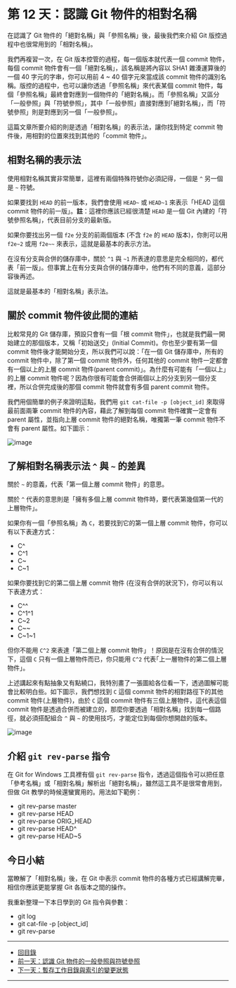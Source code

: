 第 12 天：認識 Git 物件的相對名稱
=================================================

在認識了 Git 物件的「絕對名稱」與「參照名稱」後，最後我們來介紹 Git 版控過程中也很常用到的「相對名稱」。

我們再複習一次，在 Git 版本控管的過程，每一個版本就代表一個 commit 物件，每個 commit 物件會有一個「絕對名稱」，該名稱是將內容以 SHA1 雜湊運算後的一個 40 字元的字串，你可以用前 4 ~ 40 個字元來當成該 commit 物件的識別名稱。版控的過程中，也可以讓你透過「參照名稱」來代表某個 commit 物件，每個「參照名稱」最終會對應到一個物件的「絕對名稱」。而「參照名稱」又區分「一般參照」與「符號參照」，其中「一般參照」直接對應到｢絕對名稱｣，而「符號參照」則是對應到另一個「一般參照」。

這篇文章所要介紹的則是透過「相對名稱」的表示法，讓你找到特定 commit 物件後，用相對的位置來找到其他的「commit 物件」。

相對名稱的表示法
----------------

使用相對名稱其實非常簡單，這裡有兩個特殊符號你必須記得，一個是 `^` 另一個是 `~` 符號。

如果要找到 `HEAD` 的前一版本，我們會使用 `HEAD~` 或 `HEAD~1` 來表示「HEAD 這個 commit 物件的前一版」。**註**：這裡你應該已經很清楚 `HEAD` 是一個 Git 內建的「符號參照名稱」，代表目前分支的最新版。

如果你要找出另一個 `f2e` 分支的前兩個版本 (不含 `f2e` 的 `HEAD` 版本)，你則可以用 `f2e~2` 或用 `f2e~~` 來表示，這就是最基本的表示方法。

在沒有分支與合併的儲存庫中，關於 `^1` 與 `~1` 所表達的意思是完全相同的，都代表「前一版」。但事實上在有分支與合併的儲存庫中，他們有不同的意義，這部分容後再述。

這就是最基本的「相對名稱」表示法。


關於 commit 物件彼此間的連結
---------------------------

比較常見的 Git 儲存庫，預設只會有一個「根 commit 物件」，也就是我們最一開始建立的那個版本，又稱「初始送交」(Initial Commit)。你也至少要有第一個 commit 物件後才能開始分支，所以我們可以說：「在一個 Git 儲存庫中，所有的 commit 物件中，除了第一個 commit 物件外，任何其他的 commit 物件一定都會有一個以上的上層 commit 物件(parent commit)」。為什麼有可能有「一個以上」的上層 commit 物件呢？因為你很有可能會合併兩個以上的分支到另一個分支裡，所以合併完成後的那個 commit 物件就會有多個 parent commit 物件。

我們用個簡單的例子來證明這點，我們用 `git cat-file -p [object_id]` 來取得最前面兩筆 commit 物件的內容，藉此了解到每個 commit 物件確實一定會有 parent 屬性，並指向上層 commit 物件的絕對名稱，唯獨第一筆 commit 物件不會有 parent 屬性。如下圖示：

![image](https://f.cloud.github.com/assets/88981/1304846/2b76c408-318a-11e3-9ac5-d6d012041d07.png)

了解相對名稱表示法 `^` 與 `~` 的差異
------------------------------------

關於 `~` 的意義，代表「第一個上層 commit 物件」的意思。

關於 `^` 代表的意思則是「擁有多個上層 commit 物件時，要代表第幾個第一代的上層物件」。

如果你有一個「參照名稱」為 `C`，若要找到它的第一個上層 commit 物件，你可以有以下表達方式：

* C^
* C^1
* C~
* C~1

如果你要找到它的第二個上層 commit 物件 (在沒有合併的狀況下)，你可以有以下表達方式：

* C^^
* C^1^1
* C~2
* C~~
* C~1~1

但你不能用 `C^2` 來表達「第二個上層 commit 物件」！原因是在沒有合併的情況下，這個 `C` 只有一個上層物件而已，你只能用 `C^2` 代表｢上一層物件的第二個上層物件」。

上述講起來有點抽象又有點繞口，我特別畫了一張圖給各位看一下，透過圖解可能會比較明白些。如下圖示，我們想找到 `C` 這個 commit 物件的相對路徑下的其他 commit 物件(上層物件)，由於 `C` 這個 commit 物件有三個上層物件，這代表這個 commit 物件是透過合併而被建立的，那麼你要透過「相對名稱」找到每一個路徑，就必須搭配組合 `^` 與 `~` 的使用技巧，才能定位到每個你想開啟的版本。

![image](https://f.cloud.github.com/assets/88981/1305052/b7336614-318e-11e3-8b45-78285b0d01ce.png)


介紹 `git rev-parse` 指令
--------------------------

在 Git for Windows 工具裡有個 `git rev-parse` 指令，透過這個指令可以把任意「參考名稱」或「相對名稱」解析出「絕對名稱」，雖然這工具不是很常會用到，但做 Git 教學的時候還蠻實用的。用法如下範例：

* git rev-parse master
* git rev-parse HEAD
* git rev-parse ORIG_HEAD
* git rev-parse HEAD^
* git rev-parse HEAD~5


今日小結
-------

當瞭解了「相對名稱」後，在 Git 中表示 commit 物件的各種方式已經講解完畢，相信你應該更能掌握 Git 各版本之間的操作。

我重新整理一下本日學到的 Git 指令與參數：

* git log
* git cat-file -p [object_id]
* git rev-parse




-------
* [回目錄](../README.markdown)
* [前一天：認識 Git 物件的一般參照與符號參照](11.markdown)
* [下一天：暫存工作目錄與索引的變更狀態](13.markdown)

-------



